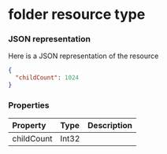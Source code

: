 # folder resource type



### JSON representation

Here is a JSON representation of the resource

```json
{
  "childCount": 1024
}

```
### Properties
| Property	   | Type	|Description|
|:---------------|:--------|:----------|
|childCount|Int32||

<!-- uuid: a6e6bc00-36ea-474f-b56f-c31474c58efa
2015-10-09 17:20:41 UTC -->